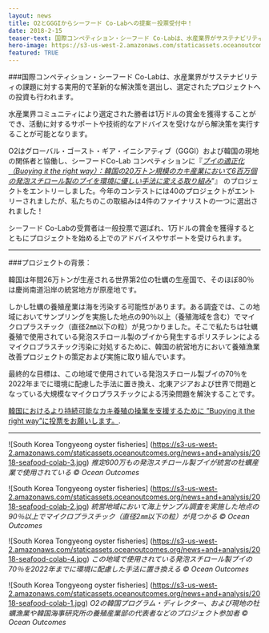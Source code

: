 ```yaml
---
layout: news
title: O2とGGGIからシーフード Co-Labへの提案－投票受付中！
date: 2018-2-15
teaser-text: 国際コンペティション・シーフード Co-Labは、水産業界がサステナビリティの課題に対する実用的で革新的な解決策を選出し、選定されたプロジェクトへの投資も行われます。
hero-image: https://s3-us-west-2.amazonaws.com/staticassets.oceanoutcomes.org/news+and+analysis/hero+images/2018-seafood-colab-hero.jpg
featured: TRUE
---
```

###国際コンペティション・シーフード Co-Labは、水産業界がサステナビリティの課題に対する実用的で革新的な解決策を選出し、選定されたプロジェクトへの投資も行われます。

水産業界コミュニティにより選定された勝者は1万ドルの賞金を獲得することができ、活動に対するサポートや技術的なアドバイスを受けながら解決策を実行することが可能となります。

O2はグローバル・ゴースト・ギア・イニシアティブ（GGGI）および韓国の現地の関係者と協働し、シーフードCo-Lab コンペティションに『<a href="http://speakingofseafood.org/seafood-co-lab/2018-co-lab-finalists/transitioning-styrofoam-buoys-south-korean-oyster-farms/" target="blank">*ブイの適正化（Buoying it the right way）：韓国の20万トン規模のカキ産業において6百万個の発泡スチロール製のブイを環境に優しい手法に変える取り組み*</a>”』 のプロジェクトをエントリーしました。今年のコンテストには40のプロジェクトがエントリーされましたが、私たちのこの取組みは4件のファイナリストの一つに選出されました！

シーフード Co-Labの受賞者は一般投票で選ばれ、1万ドルの賞金を獲得するとともにプロジェクトを始める上でのアドバイスやサポートを受けられます。

----
###プロジェクトの背景：

韓国は年間26万トンが生産される世界第2位の牡蠣の生産国で、そのほぼ80％は慶尚南道沿岸の統営地方が原産地です。

しかし牡蠣の養殖産業は海を汚染する可能性があります。ある調査では、この地域においてサンプリングを実施した地点の90％以上（養殖海域を含む）でマイクロプラスチック（直径2㎜以下の粒）が見つかりました。そこで私たちは牡蠣養殖で使用されている発泡スチロール製のブイから発生するポリスチレンによるマイクロプラスチック汚染に対処するために、韓国の統営地方において養殖漁業改善プロジェクトの策定および実施に取り組んでいます。

最終的な目標は、この地域で使用されている発泡スチロール製ブイの70％を2022年までに環境に配慮した手法に置き換え、北東アジアおよび世界で問題となっている大規模なマイクロプラスチックによる汚染問題を解決することです。

<a href="http://speakingofseafood.org/seafood-co-lab/choose-seafood-co-lab-winner/" target="blank">韓国におけるより持続可能なカキ養殖の操業を支援するために ”Buoying it the right way”に投票をお願いします。</a>.

----
![South Korea Tongyeong oyster fisheries]
(https://s3-us-west-2.amazonaws.com/staticassets.oceanoutcomes.org/news+and+analysis/2018-seafood-colab-3.jpg)
*推定600万もの発泡スチロール製ブイが統営の牡蠣産業で使用されている © Ocean Outcomes*

![South Korea Tongyeong oyster fisheries]
(https://s3-us-west-2.amazonaws.com/staticassets.oceanoutcomes.org/news+and+analysis/2018-seafood-colab-2.jpg)
*統営地域において海上サンプル調査を実施した地点の90％以上でマイクロプラスチック（直径2㎜以下の粒）が見つかる © Ocean Outcomes*

![South Korea Tongyeong oyster fisheries]
(https://s3-us-west-2.amazonaws.com/staticassets.oceanoutcomes.org/news+and+analysis/2018-seafood-colab-4.jpg)
*この地域で使用されている発泡スチロール製ブイの70％を2022年までに環境に配慮した手法に置き換える © Ocean Outcomes*

![South Korea Tongyeong oyster fisheries]
(https://s3-us-west-2.amazonaws.com/staticassets.oceanoutcomes.org/news+and+analysis/2018-seafood-colab-1.jpg)
*O2の韓国プログラム・ディレクター、および現地の牡蠣漁業や韓国海事研究所の養殖産業部の代表者などのプロジェクト参加者 © Ocean Outcomes*
